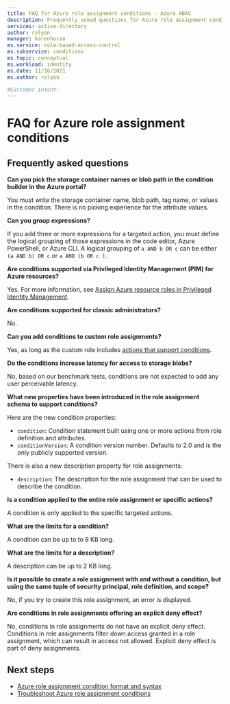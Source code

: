 ```yaml
---
title: FAQ for Azure role assignment conditions - Azure ABAC
description: Frequently asked questions for Azure role assignment conditions
services: active-directory
author: rolyon
manager: karenhoran
ms.service: role-based-access-control
ms.subservice: conditions
ms.topic: conceptual
ms.workload: identity
ms.date: 11/16/2021
ms.author: rolyon

#Customer intent: 
---
```


# FAQ for Azure role assignment conditions

## Frequently asked questions

**Can you pick the storage container names or blob path in the condition builder in the Azure portal?**

You must write the storage container name, blob path, tag name, or values in the condition. There is no picking experience for the attribute values.

**Can you group expressions?**

If you add three or more expressions for a targeted action, you must define the logical grouping of those expressions in the code editor, Azure PowerShell, or Azure CLI. A logical grouping of `a AND b OR c` can be either `(a AND b) OR c` or `a AND (b OR c )`.

**Are conditions supported via Privileged Identity Management (PIM) for Azure resources?**

Yes. For more information, see [Assign Azure resource roles in Privileged Identity Management](../active-directory/privileged-identity-management/pim-resource-roles-assign-roles.md).

**Are conditions supported for classic administrators?**

No. 

**Can you add conditions to custom role assignments?**

Yes, as long as the custom role includes [actions that support conditions](conditions-format.md#actions).
 
**Do the conditions increase latency for access to storage blobs?**

No, based on our benchmark tests, conditions are not expected to add any user perceivable latency.

**What new properties have been introduced in the role assignment schema to support conditions?**

Here are the new condition properties:

- `condition`: Condition statement built using one or more actions from role definition and attributes.
- `conditionVersion`: A condition version number. Defaults to 2.0 and is the only publicly supported version.

There is also a new description property for role assignments:

- `description`: The description for the role assignment that can be used to describe the condition.

**Is a condition applied to the entire role assignment or specific actions?**

A condition is only applied to the specific targeted actions.

**What are the limits for a condition?**

A condition can be up to to 8 KB long.

**What are the limits for a description?**

A description can be up to 2 KB long.

**Is it possible to create a role assignment with and without a condition, but using the same tuple of security principal, role definition, and scope?**

No, if you try to create this role assignment, an error is displayed.

**Are conditions in role assignments offering an explicit deny effect?**

No, conditions in role assignments do not have an explicit deny effect. Conditions in role assignments filter down access granted in a role assignment, which can result in access not allowed. Explicit deny effect is part of deny assignments.

## Next steps

- [Azure role assignment condition format and syntax](conditions-format.md)
- [Troubleshoot Azure role assignment conditions](conditions-troubleshoot.md)
